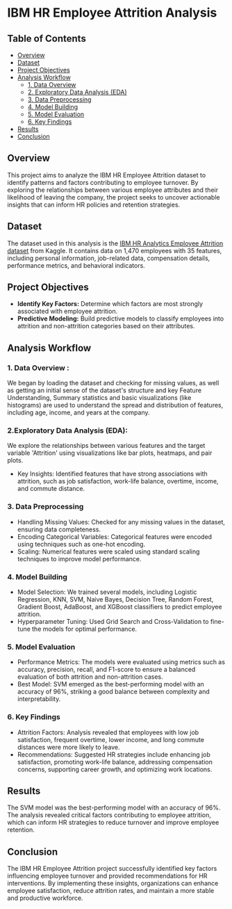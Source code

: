 # IBM HR Employee Attrition Analysis

## Table of Contents
- [Overview](#overview)
- [Dataset](#dataset)
- [Project Objectives](#project-objectives)
- [Analysis Workflow](#analysis-workflow)
  - [1. Data Overview](#1-data-overview)
  - [2. Exploratory Data Analysis (EDA)](#2-exploratory-data-analysis-eda)
  - [3. Data Preprocessing](#3-data-preprocessing)
  - [4. Model Building](#4-model-building)
  - [5. Model Evaluation](#5-model-evaluation)
  - [6. Key Findings](#6-key-findings)
- [Results](#results)
- [Conclusion](#conclusion)


## Overview
This project aims to analyze the IBM HR Employee Attrition dataset to identify patterns and factors contributing to employee turnover. By exploring the relationships between various employee attributes and their likelihood of leaving the company, the project seeks to uncover actionable insights that can inform HR policies and retention strategies.

## Dataset
The dataset used in this analysis is the [IBM HR Analytics Employee Attrition dataset](https://www.kaggle.com/datasets/pavansubhasht/ibm-hr-analytics-attrition-dataset) from Kaggle. It contains data on 1,470 employees with 35 features, including personal information, job-related data, compensation details, performance metrics, and behavioral indicators.

## Project Objectives
- **Identify Key Factors:** Determine which factors are most strongly associated with employee attrition.
- **Predictive Modeling:** Build predictive models to classify employees into attrition and non-attrition categories based on their attributes.

## Analysis Workflow

### 1. Data Overview : 
We began by loading the dataset and checking for missing values, as well as getting an initial sense of the dataset's structure and key Feature Understanding, Summary statistics and basic visualizations (like histograms) are used to understand the spread and distribution of features, including age, income, and years at the company.

### 2.Exploratory Data Analysis (EDA): 
We explore the relationships between various features and the target variable 'Attrition' using visualizations like bar plots, heatmaps, and pair plots.
- Key Insights: Identified features that have strong associations with attrition, such as job satisfaction, work-life balance, overtime, income, and commute distance.

### 3. Data Preprocessing
- Handling Missing Values: Checked for any missing values in the dataset, ensuring data completeness.
- Encoding Categorical Variables: Categorical features were encoded using techniques such as one-hot encoding.
- Scaling: Numerical features were scaled using standard scaling techniques to improve model performance.

### 4. Model Building
- Model Selection: We trained several models, including Logistic Regression, KNN, SVM, Naive Bayes, Decision Tree, Random Forest, Gradient Boost, AdaBoost, and XGBoost classifiers to predict employee attrition.
- Hyperparameter Tuning: Used Grid Search and Cross-Validation to fine-tune the models for optimal performance.

### 5. Model Evaluation
- Performance Metrics: The models were evaluated using metrics such as accuracy, precision, recall, and F1-score to ensure a balanced evaluation of both attrition and non-attrition cases.
- Best Model: SVM emerged as the best-performing model with an accuracy of 96%, striking a good balance between complexity and interpretability.

### 6. Key Findings
- Attrition Factors: Analysis revealed that employees with low job satisfaction, frequent overtime, lower income, and long commute distances were more likely to leave.
- Recommendations: Suggested HR strategies include enhancing job satisfaction, promoting work-life balance, addressing compensation concerns, supporting career growth, and optimizing work locations.

## Results
The SVM model was the best-performing model with an accuracy of 96%. The analysis revealed critical factors contributing to employee attrition, which can inform HR strategies to reduce turnover and improve employee retention.

## Conclusion
The IBM HR Employee Attrition project successfully identified key factors influencing employee turnover and provided recommendations for HR interventions. By implementing these insights, organizations can enhance employee satisfaction, reduce attrition rates, and maintain a more stable and productive workforce.

